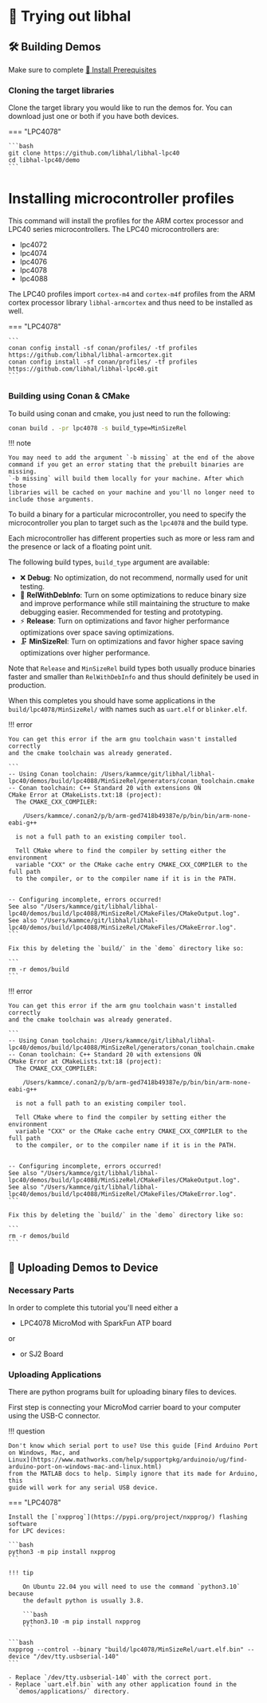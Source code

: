 # 🚀 Trying out libhal

## 🛠️ Building Demos

Make sure to complete [🧰 Install Prerequisites](prerequisites.md)

### Cloning the target libraries

Clone the target library you would like to run the demos for. You can download
just one or both if you have both devices.

=== "LPC4078"

    ```bash
    git clone https://github.com/libhal/libhal-lpc40
    cd libhal-lpc40/demo
    ```

# Installing microcontroller profiles

This command will install the profiles for the ARM cortex processor and LPC40
series microcontrollers. The LPC40 microcontrollers are:

- lpc4072
- lpc4074
- lpc4076
- lpc4078
- lpc4088

The LPC40 profiles import `cortex-m4` and `cortex-m4f` profiles from the ARM
cortex processor library `libhal-armcortex` and thus need to be installed as
well.

=== "LPC4078"

    ```
    conan config install -sf conan/profiles/ -tf profiles https://github.com/libhal/libhal-armcortex.git
    conan config install -sf conan/profiles/ -tf profiles https://github.com/libhal/libhal-lpc40.git
    ```

### Building using Conan & CMake

To build using conan and cmake, you just need to run the following:

```bash
conan build . -pr lpc4078 -s build_type=MinSizeRel
```

!!! note

    You may need to add the argument `-b missing` at the end of the above
    command if you get an error stating that the prebuilt binaries are missing.
    `-b missing` will build them locally for your machine. After which those
    libraries will be cached on your machine and you'll no longer need to
    include those arguments.

To build a binary for a particular microcontroller, you need to specify the
microcontroller you plan to target such as the `lpc4078` and the build type.

Each microcontroller has different properties such as more or less ram and
the presence or lack of a floating point unit.

The following build types, `build_type` argument are available:

- ❌ **Debug**: No optimization, do not recommend, normally used for unit
  testing.
- 🧪 **RelWithDebInfo**: Turn on some optimizations to reduce binary size and
  improve performance while still maintaining the structure to make
  debugging easier. Recommended for testing and prototyping.
- ⚡️ **Release**: Turn on optimizations and favor higher performance
  optimizations over space saving optimizations.
- 🗜️ **MinSizeRel**: Turn on optimizations and favor higher space saving
  optimizations over higher performance.

Note that `Release` and `MinSizeRel` build types both usually produce
binaries faster and smaller than `RelWithDebInfo` and thus should definitely
be used in production.

When this completes you should have some applications in the
`build/lpc4078/MinSizeRel/` with names such as `uart.elf` or `blinker.elf`.

!!! error

    You can get this error if the arm gnu toolchain wasn't installed correctly
    and the cmake toolchain was already generated.

    ```
    -- Using Conan toolchain: /Users/kammce/git/libhal/libhal-lpc40/demos/build/lpc4088/MinSizeRel/generators/conan_toolchain.cmake
    -- Conan toolchain: C++ Standard 20 with extensions ON
    CMake Error at CMakeLists.txt:18 (project):
      The CMAKE_CXX_COMPILER:

        /Users/kammce/.conan2/p/b/arm-ged7418b49387e/p/bin/bin/arm-none-eabi-g++

      is not a full path to an existing compiler tool.

      Tell CMake where to find the compiler by setting either the environment
      variable "CXX" or the CMake cache entry CMAKE_CXX_COMPILER to the full path
      to the compiler, or to the compiler name if it is in the PATH.


    -- Configuring incomplete, errors occurred!
    See also "/Users/kammce/git/libhal/libhal-lpc40/demos/build/lpc4088/MinSizeRel/CMakeFiles/CMakeOutput.log".
    See also "/Users/kammce/git/libhal/libhal-lpc40/demos/build/lpc4088/MinSizeRel/CMakeFiles/CMakeError.log".
    ```

    Fix this by deleting the `build/` in the `demo` directory like so:

    ```
    rm -r demos/build
    ```

!!! error

    You can get this error if the arm gnu toolchain wasn't installed correctly
    and the cmake toolchain was already generated.

    ```
    -- Using Conan toolchain: /Users/kammce/git/libhal/libhal-lpc40/demos/build/lpc4088/MinSizeRel/generators/conan_toolchain.cmake
    -- Conan toolchain: C++ Standard 20 with extensions ON
    CMake Error at CMakeLists.txt:18 (project):
      The CMAKE_CXX_COMPILER:

        /Users/kammce/.conan2/p/b/arm-ged7418b49387e/p/bin/bin/arm-none-eabi-g++

      is not a full path to an existing compiler tool.

      Tell CMake where to find the compiler by setting either the environment
      variable "CXX" or the CMake cache entry CMAKE_CXX_COMPILER to the full path
      to the compiler, or to the compiler name if it is in the PATH.


    -- Configuring incomplete, errors occurred!
    See also "/Users/kammce/git/libhal/libhal-lpc40/demos/build/lpc4088/MinSizeRel/CMakeFiles/CMakeOutput.log".
    See also "/Users/kammce/git/libhal/libhal-lpc40/demos/build/lpc4088/MinSizeRel/CMakeFiles/CMakeError.log".
    ```

    Fix this by deleting the `build/` in the `demo` directory like so:

    ```
    rm -r demos/build
    ```

## 💾 Uploading Demos to Device

### Necessary Parts

In order to complete this tutorial you'll need either a

- LPC4078 MicroMod with SparkFun ATP board

or

- or SJ2 Board

### Uploading Applications

There are python programs built for uploading binary files to devices.

First step is connecting your MicroMod carrier board to your computer using the
USB-C connector.

!!! question

    Don't know which serial port to use? Use this guide [Find Arduino Port
    on Windows, Mac, and
    Linux](https://www.mathworks.com/help/supportpkg/arduinoio/ug/find-arduino-port-on-windows-mac-and-linux.html)
    from the MATLAB docs to help. Simply ignore that its made for Arduino, this
    guide will work for any serial USB device.

=== "LPC4078"

    Install the [`nxpprog`](https://pypi.org/project/nxpprog/) flashing software
    for LPC devices:

    ```bash
    python3 -m pip install nxpprog
    ```

    !!! tip

        On Ubuntu 22.04 you will need to use the command `python3.10` because
        the default python is usually 3.8.

        ```bash
        python3.10 -m pip install nxpprog
        ```

    ```bash
    nxpprog --control --binary "build/lpc4078/MinSizeRel/uart.elf.bin" --device "/dev/tty.usbserial-140"
    ```

    - Replace `/dev/tty.usbserial-140` with the correct port.
    - Replace `uart.elf.bin` with any other application found in the
      `demos/applications/` directory.
